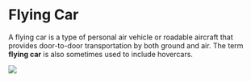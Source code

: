 # Flying Car
A flying car is a type of personal air vehicle or roadable aircraft that provides door-to-door transportation by both ground and air. The term **flying car** is also sometimes used to include hovercars.

![](https://lh5.googleusercontent.com/pr_gQw-IwRY55_re_Sdoolbrdvilve2j4xdwf_nxd6XLqIk9L9lQJ6bmQZpFlp778t4z_6ztgGAaHRoRMVPQmyuyh3G6GaB9qFXyAAORsg_0Yuv3ia2M9Lgv)
